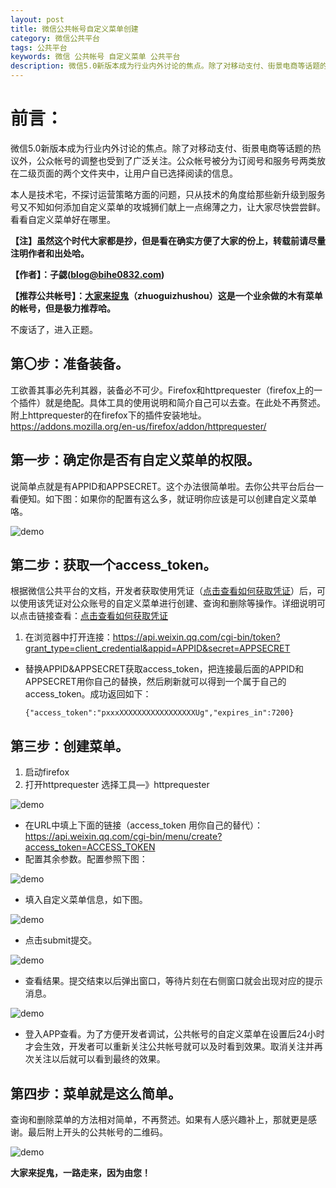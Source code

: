 ```yaml
---
layout: post
title: 微信公共帐号自定义菜单创建
category: 微信公共平台
tags: 公共平台
keywords: 微信 公共帐号 自定义菜单 公共平台
description: 微信5.0新版本成为行业内外讨论的焦点。除了对移动支付、街景电商等话题的热议外，公众帐号的调整也受到了广泛关注。公众帐号被分为订阅号和服务号两类放在二级页面的两个文件夹中，让用户自已选择阅读的信息。本人是技术宅，不探讨运营策略方面的问题，只从技术的角度给那些新升级到服务号又不知如何添加自定义菜单的攻城狮们献上一点绵薄之力，让大家尽快尝尝鲜。看看自定义菜单好在哪里。
---
```


# 前言：

微信5.0新版本成为行业内外讨论的焦点。除了对移动支付、街景电商等话题的热议外，公众帐号的调整也受到了广泛关注。公众帐号被分为订阅号和服务号两类放在二级页面的两个文件夹中，让用户自已选择阅读的信息。

本人是技术宅，不探讨运营策略方面的问题，只从技术的角度给那些新升级到服务号又不知如何添加自定义菜单的攻城狮们献上一点绵薄之力，让大家尽快尝尝鲜。看看自定义菜单好在哪里。

<!--more-->

**【注】虽然这个时代大家都是抄，但是看在确实方便了大家的份上，转载前请尽量注明作者和出处哈。**

**【作者】：子勰(blog@bihe0832.com)**

**【推荐公共帐号】：[大家来捉鬼][1]（zhuoguizhushou）这是一个业余做的木有菜单的帐号，但是极力推荐哈。**

不废话了，进入正题。

## 第〇步：准备装备。

工欲善其事必先利其器，装备必不可少。Firefox和httprequester（firefox上的一个插件）就是绝配。具体工具的使用说明和简介自己可以去查。在此处不再赘述。附上httprequester的在firefox下的插件安装地址。<https://addons.mozilla.org/en-us/firefox/addon/httprequester/>

## 第一步：确定你是否有自定义菜单的权限。

说简单点就是有APPID和APPSECRET。这个办法很简单啦。去你公共平台后台一看便知。如下图：如果你的配置有这么多，就证明你应该是可以创建自定义菜单咯。

![demo](http://blog.bihe0832.com/public/images/wechat_mp_create_menu_image001.jpg)

## 第二步：获取一个access_token。

根据微信公共平台的文档，开发者获取使用凭证（[点击查看如何获取凭证][2]）后，可以使用该凭证对公众账号的自定义菜单进行创建、查询和删除等操作。详细说明可以点击链接查看：[点击查看如何获取凭证][2]

1.  在浏览器中打开连接：<https://api.weixin.qq.com/cgi-bin/token?grant_type=client_credential&appid=APPID&secret=APPSECRET>

*   替换APPID&APPSECRET获取access_token，把连接最后面的APPID和APPSECRET用你自己的替换，然后刷新就可以得到一个属于自己的access_token。成功返回如下：
    
        {"access_token":"pxxxXXXXXXXXXXXXXXXXXUg","expires_in":7200}
        

## 第三步：创建菜单。

1.  启动firefox
2.  打开httprequester 选择工具—》httprequester
    
![demo](http://blog.bihe0832.com/public/images/wechat_mp_create_menu_image002.png)

*   在URL中填上下面的链接（access_token 用你自己的替代）： <https://api.weixin.qq.com/cgi-bin/menu/create?access_token=ACCESS_TOKEN>
*   配置其余参数。配置参照下图：
    
![demo](http://blog.bihe0832.com/public/images/wechat_mp_create_menu_image003.jpg)

*   填入自定义菜单信息，如下图。
    
![demo](http://blog.bihe0832.com/public/images/wechat_mp_create_menu_image004.png)

*   点击submit提交。
    
![demo](http://blog.bihe0832.com/public/images/wechat_mp_create_menu_image005.jpg)

*   查看结果。提交结束以后弹出窗口，等待片刻在右侧窗口就会出现对应的提示消息。
    
![demo](http://blog.bihe0832.com/public/images/wechat_mp_create_menu_image006.png)

*   登入APP查看。为了方便开发者调试，公共帐号的自定义菜单在设置后24小时才会生效，开发者可以重新关注公共帐号就可以及时看到效果。取消关注并再次关注以后就可以看到最终的效果。

## 第四步：菜单就是这么简单。

查询和删除菜单的方法相对简单，不再赘述。如果有人感兴趣补上，那就更是感谢。最后附上开头的公共帐号的二维码。

![demo](http://blog.bihe0832.com/public/images/wechat_mp_create_menu_image007.png)

**大家来捉鬼，一路走来，因为由您！**

 [1]: http://game.bihe0832.com
 [2]: http://mp.weixin.qq.com/wiki/index.php?title=%E9%80%9A%E7%94%A8%E6%8E%A5%E5%8F%A3%E6%96%87%E6%A1%A3
